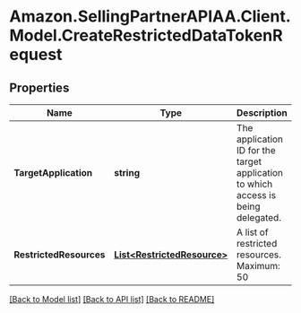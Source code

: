 # Amazon.SellingPartnerAPIAA.Client.Model.CreateRestrictedDataTokenRequest
## Properties

Name | Type | Description | Notes
------------ | ------------- | ------------- | -------------
**TargetApplication** | **string** | The application ID for the target application to which access is being delegated. | [optional] 
**RestrictedResources** | [**List&lt;RestrictedResource&gt;**](RestrictedResource.md) | A list of restricted resources. Maximum: 50 | 

[[Back to Model list]](../README.md#documentation-for-models) [[Back to API list]](../README.md#documentation-for-api-endpoints) [[Back to README]](../README.md)

